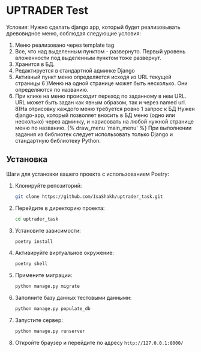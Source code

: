 # UPTRADER Test
Условия:
Нужно сделать django app, который будет реализовывать древовидное меню, соблюдая следующие условия:
1) Меню реализовано через template tag
2) Все, что над выделенным пунктом - развернуто. Первый уровень вложенности под выделенным пунктом тоже развернут.
3) Хранится в БД.
4) Редактируется в стандартной админке Django
5) Активный пункт меню определяется исходя из URL текущей страницы
6 )Меню на одной странице может быть несколько. Они определяются по названию.
7) При клике на меню происходит переход по заданному в нем URL. URL может быть задан как явным образом, так и через named url.
8)На отрисовку каждого меню требуется ровно 1 запрос к БД
 Нужен django-app, который позволяет вносить в БД меню (одно или несколько) через админку, и нарисовать на любой нужной странице меню по названию.
 {% draw_menu 'main_menu' %}
 При выполнении задания из библиотек следует использовать только Django и стандартную библиотеку Python.
## Установка

Шаги для установки вашего проекта с использованием Poetry:

1. Клонируйте репозиторий:
    ```bash
    git clone https://github.com/IsaShakh/uptrader_task.git
    ```

2. Перейдите в директорию проекта:
    ```bash
    cd uptrader_task
    ```

3. Установите зависимости:
    ```bash
    poetry install
    ```

4. Активируйте виртуальное окружение:
    ```bash
    poetry shell
    ```

5. Примените миграции:
    ```bash
    python manage.py migrate
    ```

6. Заполните базу данных тестовыми данными:
    ```bash
    python manage.py populate_db
    ```

7. Запустите сервер:
    ```bash
    python manage.py runserver
    ```

8. Откройте браузер и перейдите по адресу `http://127.0.0.1:8000/`
